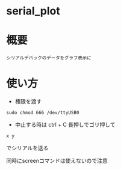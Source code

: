 # serial_plot

# 概要
    シリアルデバックのデータをグラフ表示に

# 使い方

* 権限を渡す
```
sudo chmod 666 /dev/ttyUSB0
```

* 中止する時は ctrl + C 長押しでゴリ押して

```serial
x y
```
でシリアルを送る

同時にscreenコマンドは使えないので注意

